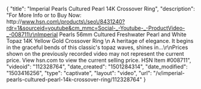 {
    "title": "Imperial Pearls Cultured Pearl 14K Crossover Ring",
    "description": "For More Info or to Buy Now: http:\/\/www.hsn.com\/products\/seo\/8431240?rdr=1&sourceid=youtube&cm_mmc=Social-_-Youtube-_-ProductVideo-_-008711\r\nImperial Pearls 56mm Cultured Freshwater Pearl and White Topaz 14K Yellow Gold Crossover Ring \n A heritage of elegance. It begins in the graceful bends of this  classic's topaz waves, shines in...\r\nPrices shown on the previously recorded video may not represent the current price.  View hsn.com to view the current selling price. HSN Item #008711",
    "videoid": "112328764",
    "date_created": "1501284314",
    "date_modified": "1503416256",
    "type": "captivate",
    "layout": "video",
    "url": "\/v\/imperial-pearls-cultured-pearl-14k-crossover-ring\/112328764"
}